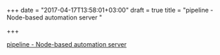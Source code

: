 +++
date = "2017-04-17T13:58:01+03:00"
draft = true
title = "pipeline - Node-based automation server "

+++

<p><a href="https://t.co/bf8zNjzTsy">pipeline - Node-based automation server </a></p>